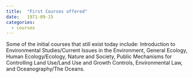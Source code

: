 ```yaml
---
title:  "First Courses offered"
date:   1971-09-15
categories:
  - courses
---
```


Some of the initial courses that still exist today include: Introduction to Environmental Studies/Current Issues in the Environment, General Ecology, Human Ecology/Ecology, Nature and Society, Public Mechanisms for Controlling Land Use/Land Use and Growth Controls, Environmental Law, and Oceanography/The Oceans.
